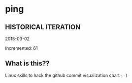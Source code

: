 # ping

## HISTORICAL ITERATION
2015-03-02

Incremented: 61

## What is this?? 
Linux skills to hack the github commit visualization chart `;-)`
